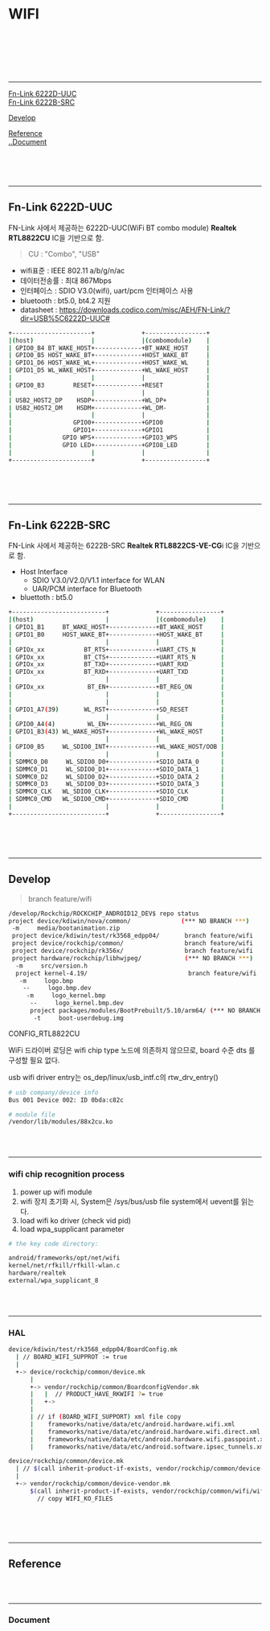 # WIFI

<br/>
<br/>
<br/>
<br/>
<br/>
<hr>

[Fn-Link 6222D-UUC](#fn-link-6222d-uuc)  
[Fn-Link 6222B-SRC](#fn-link-6222b-src)  

[Develop](#develop)  

[Reference](#reference)  
[..Document](#document)  

<br/>
<br/>
<br/>
<hr>

## Fn-Link 6222D-UUC

 FN-Link 사에서 제공하는 6222D-UUC(WiFi BT combo module) 
 **Realtek RTL8822CU** IC을 기반으로 함.

> CU : "Combo", "USB"

 - wifi표준 : IEEE 802.11 a/b/g/n/ac
 - 데이터전송률 : 최대 867Mbps
 - 인터페이스 : SDIO V3.0(wifi), uart/pcm 인터페이스 사용
 - bluetooth : bt5.0, bt4.2 지원
 - datasheet : https://downloads.codico.com/misc/AEH/FN-Link/?dir=USB%5C6222D-UUC#


```bash
+----------------------+             +-----------------+
|(host)                |             |(combomodule)    |
| GPIO0_B4 BT_WAKE_HOST+-------------+BT_WAKE_HOST     |
| GPIO0_B5 HOST_WAKE_BT+-------------+HOST_WAKE_BT     |
| GPIO1_D6 HOST_WAKE_WL+-------------+HOST_WAKE_WL     |
| GPIO1_D5 WL_WAKE_HOST+-------------+WL_WAKE_HOST     |
|                      |             |                 |
| GPIO0_B3        RESET+-------------+RESET            |
|                      |             |                 |
| USB2_HOST2_DP    HSDP+-------------+WL_DP+           |
| USB2_HOST2_DM    HSDM+-------------+WL_DM-           |
|                      |             |                 |
|                 GPIO0+-------------+GPIO0            |
|                 GPIO1+-------------+GPIO1            |
|              GPIO WPS+-------------+GPIO3_WPS        |
|              GPIO LED+-------------+GPIO8_LED        |
|                      |             |                 |
+----------------------+             +-----------------+

```

<br/>
<br/>
<br/>
<hr>

## Fn-Link 6222B-SRC

 FN-Link 사에서 제공하는 6222B-SRC 
 **Realtek RTL8822CS-VE-CG**i IC을 기반으로 함.

 - Host Interface 
   * SDIO V3.0/V2.0/V1.1 interface for WLAN
   * UAR/PCM interface for Bluetooth
 - bluettoth : bt5.0 

```bash
+--------------------------+             +-----------------+
|(host)                    |             |(combomodule)    |
| GPIO1_B1     BT_WAKE_HOST+-------------+BT_WAKE_HOST     |
| GPIO1_B0     HOST_WAKE_BT+-------------+HOST_WAKE_BT     |
|                          |             |                 |
| GPIOx_xx           BT_RTS+-------------+UART_CTS_N       |
| GPIOx_xx           BT_CTS+-------------+UART_RTS_N       |
| GPIOx_xx           BT_TXD+-------------+UART_RXD         |
| GPIOx_xx           BT_RXD+-------------+UART_TXD         |
|                          |             |                 |
| GPIOx_xx            BT_EN+-------------+BT_REG_ON        |
|                          |             |                 |
|                          |             |                 |
| GPIO1_A7(39)       WL_RST+-------------+SD_RESET         |
|                          |             |                 |
| GPIO0_A4(4)         WL_EN+-------------+WL_REG_ON        |
| GPIO1_B3(43) WL_WAKE_HOST+-------------+WL_WAKE_HOST     |
|                          |             |                 |
| GPIO0_B5     WL_SDIO0_INT+-------------+WL_WAKE_HOST/OOB |
|                          |             |                 |
| SDMMC0_D0     WL_SDIO0_D0+-------------+SDIO_DATA_0      |
| SDMMC0_D1     WL_SDIO0_D1+-------------+SDIO_DATA_1      |
| SDMMC0_D2     WL_SDIO0_D2+-------------+SDIO_DATA_2      |
| SDMMC0_D3     WL_SDIO0_D3+-------------+SDIO_DATA_3      |
| SDMMC0_CLK   WL_SDIO0_CLK+-------------+SDIO_CLK         |
| SDMMC0_CMD   WL_SDIO0_CMD+-------------+SDIO_CMD         |
|                          |             |                 |
+--------------------------+             +-----------------+

```


<br/>
<br/>
<br/>
<hr>

## Develop

 >branch feature/wifi

```bash
/develop/Rockchip/ROCKCHIP_ANDROID12_DEV$ repo status 
project device/kdiwin/nova/common/              (*** NO BRANCH ***)
 -m     media/bootanimation.zip
 project device/kdiwin/test/rk3568_edpp04/       branch feature/wifi
 project device/rockchip/common/                 branch feature/wifi
 project device/rockchip/rk356x/                 branch feature/wifi
 project hardware/rockchip/libhwjpeg/            (*** NO BRANCH ***)
  -m     src/version.h
  project kernel-4.19/                            branch feature/wifi
   -m     logo.bmp
    --     logo.bmp.dev
	 -m     logo_kernel.bmp
	  --     logo_kernel.bmp.dev
	  project packages/modules/BootPrebuilt/5.10/arm64/ (*** NO BRANCH ***)
	   -t     boot-userdebug.img

```


CONFIG_RTL8822CU

 WiFi 드라이버 로딩은 wifi chip type 노드에 의존하지 않으므로, board 수준 dts 를 구성할 필요 없다.

 usb wifi driver entry는 os_dep/linux/usb_intf.c의 rtw_drv_entry() 


```bash
# usb company/device info
Bus 001 Device 002: ID 0bda:c82c

# module file  
/vendor/lib/modules/88x2cu.ko
```

<br/>
<br/>
<hr>

### wifi chip recognition process

 1. power up wifi module
 2. wifi 장치 초기화 시, System은 /sys/bus/usb file system에서 uevent를 읽는다.
 3. load wifi ko driver (check vid pid)
 4. load wpa_supplicant parameter 

```bash
# the key code directory:

android/frameworks/opt/net/wifi
kernel/net/rfkill/rfkill-wlan.c
hardware/realtek
external/wpa_supplicant_8
```

<br/>
<br/>
<hr>

### HAL

```bash
device/kdiwin/test/rk3568_edpp04/BoardConfig.mk
  | // BOARD_WIFI_SUPPROT := true
  |
  +-> device/rockchip/common/device.mk
      |
      +-> vendor/rockchip/common/BoardconfigVendor.mk
      |   |  // PRODUCT_HAVE_RKWIFI ?= true
      |   +-> 
      |
      | // if (BOARD_WIFI_SUPPORT) xml file copy
      |    frameworks/native/data/etc/android.hardware.wifi.xml
      |    frameworks/native/data/etc/android.hardware.wifi.direct.xml
      |    frameworks/native/data/etc/android.hardware.wifi.passpoint.xml
      |    frameworks/native/data/etc/android.software.ipsec_tunnels.xml

device/rockchip/common/device.mk
  | // $(call inherit-product-if-exists, vendor/rockchip/common/device-vendor.mk)
  |
  +-> vendor/rockchip/common/device-vendor.mk
      $(call inherit-product-if-exists, vendor/rockchip/common/wifi/wifi.mk)
        // copy WIFI_KO_FILES

```


<br/>
<br/>
<br/>
<hr>

## Reference

<br/>
<br/>
<hr>

### Document

